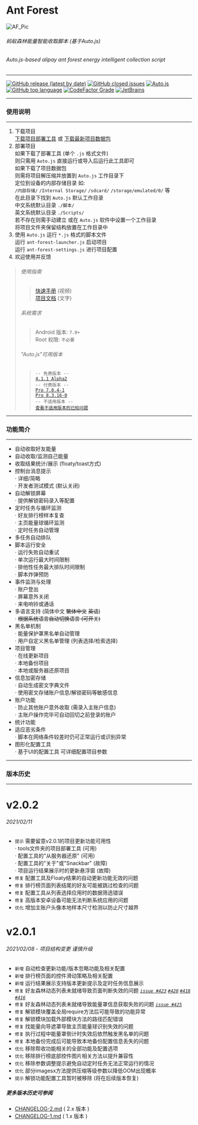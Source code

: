 # Ant Forest

![AF_Pic](https://github.com/SuperMonster002/Hello-Sockpuppet/raw/master/Ant_Forest_Banner_361%C3%97103.png)

###### 蚂蚁森林能量智能收取脚本 (基于Auto.js)

###### Auto.js\-based alipay ant forest energy intelligent collection script

******

[![GitHub release (latest by date)](https://img.shields.io/github/v/release/SuperMonster003/Ant-Forest)](https://github.com/SuperMonster003/Ant-Forest/releases/latest)
[![GitHub closed issues](https://img.shields.io/github/issues/SuperMonster003/Ant-Forest?color=009688)](https://github.com/SuperMonster003/Ant-Forest/issues)
[![Auto.js](https://img.shields.io/badge/auto.js-%3E%3D%204.1.1%20alpha2-67a91b)](https://github.com/hyb1996/Auto.js)
[![GitHub top language](https://img.shields.io/github/languages/top/SuperMonster003/Ant-Forest?color=eb8031)](https://github.com/topics/javascript)
[![CodeFactor Grade](https://www.codefactor.io/repository/github/supermonster003/ant-forest/badge?s=61cf94a3f5266c39dd9c4873d2413a9cf365a3eb)](https://www.codefactor.io/repository/github/supermonster003/ant-forest)
[![JetBrains](https://img.shields.io/badge/supporter-JetBrains-%23ee4677)](https://www.jetbrains.com/?from=Ant-Forest)

******
### 使用说明
******

1. 下载项目  
   [下载项目部署工具](https://raw.githubusercontent.com/SuperMonster003/Ant-Forest/master/tools/ant-forest-deployment-tool.min.js) 或 [下载最新项目数据包](https://github.com/SuperMonster003/Ant-Forest/archive/master.zip)
2. 部署项目  
   如果下载了部署工具 (单个 `.js` 格式文件)  
   则只需用 `Auto.js` 直接运行或导入后运行此工具即可  
   如果下载了项目数据包  
   则需将项目解压缩并放置到 `Auto.js` 工作目录下  
   定位到设备的内部存储目录 如:  
   `/内部存储/` `/Internal Storage/` `/sdcard/` `/storage/emulated/0/` 等  
   在此目录下找到 `Auto.js` 默认工作目录  
   中文系统默认目录 `./脚本/`  
   英文系统默认目录 `./Scripts/`  
   若不存在则需手动建立 或在 `Auto.js` 软件中设置一个工作目录  
   将项目文件夹保留结构放置在工作目录中
3. 使用 `Auto.js` 运行 `*.js` 格式的脚本文件  
   运行 `ant-forest-launcher.js` 启动项目  
   运行 `ant-forest-settings.js` 进行项目配置
4. 欢迎使用并反馈

> ###### 使用指南
>
> > [快速手册](https://www.bilibili.com/video/av91979276/) (视频)  
> > [项目文档](https://github.com/SuperMonster003/Ant-Forest/wiki/%E8%9A%82%E8%9A%81%E6%A3%AE%E6%9E%97-(Ant-Forest)) (文字)
>
> ###### 系统需求
>
> > Android 版本: `7.0+`  
> > Root 权限: `不必要`
>
> ###### "Auto.js"可用版本
>
> > `-- 免费版本 --`  
> > [`4.1.1 Alpha2`](https://github.com/SuperMonster002/Hello-Sockpuppet/raw/master/%5Bauto.js%5D%5B4.1.1_alpha2%5D%5Barm-v7%5D(b69a4e23).apk?raw=true)  
> > `-- 付费版本 --`  
> > [`Pro 7.0.4-1`](https://github.com/SuperMonster002/Hello-Sockpuppet/blob/master/%5Bauto.js%5D%5Bpro_7.0.4-1%5D(31b16c93).apk?raw=true)  
> > [`Pro 8.3.16-0`](https://github.com/SuperMonster002/Hello-Sockpuppet/blob/master/%5Bauto.js%5D%5Bpro_8.3.16-0%5D(9a414abf).apk?raw=true)  
> > `-- 不适用版本 --`  
> > [`查看不适用版本的已知问题`](https://github.com/SuperMonster002/Hello-Sockpuppet/blob/master/README.md)

******
### 功能简介
******

* 自动收取好友能量
* 自动收取/监测自己能量
* 收取结果统计/展示 (floaty/toast方式)
* 控制台消息提示  
  · 详细/简略  
  · 开发者测试模式 (默认关闭)
* 自动解锁屏幕  
  · 提供解锁密码录入等配置
* 定时任务与循环监测  
  · 好友排行榜样本复查  
  · 主页能量球循环监测  
  · 定时任务自动管理
* 多任务自动排队
* 脚本运行安全  
  · 运行失败自动重试  
  · 单次运行最大时间限制  
  · 排他性任务最大排队时间限制  
  · 脚本炸弹预防
* 事件监测与处理  
  · 账户登出  
  · 屏幕意外关闭  
  · 来电响铃或通话
* 多语言支持 (简体中文 ~~繁体中文~~ ~~英语~~)  
  · ~~根据系统语言自动切换语言 (可开关)~~
* 黑名单机制  
  · 能量保护罩黑名单自动管理  
  · 用户自定义黑名单管理 (列表选择/检索选择)
* 项目管理  
  · 在线更新项目  
  · 本地备份项目  
  · 本地或服务器还原项目
* 信息加密存储  
  · 自动生成密文字典文件  
  · 使用密文存储账户信息/解锁密码等敏感信息
* 账户功能  
  · 防止其他账户意外收取 (需录入主账户信息)  
  · 主账户操作完毕可自动回切之前登录的账户
* 统计功能
* 适应恶劣条件  
  · 脚本在网络条件较差时仍可正常运行或识别异常
* 图形化配置工具  
  · 基于UI的配置工具 可详细配置项目参数

******
### 版本历史
******
# v2.0.2
###### 2021/02/11
* `提示` 需要留意v2.0.1的项目更新功能可用性  
  · tools文件夹的项目部署工具 (可用)  
  · 配置工具的"从服务器还原" (可用)  
  · 配置工具的"关于"或"Snackbar" (故障)  
  · 项目运行结果展示时的更新悬浮窗 (故障)
* `修复` 配置工具及Floaty结果的自动更新功能无效的问题
* `修复` 排行榜页面列表结尾的好友可能被跳过检查的问题
* `修复` 配置工具从列表选择应用时的数据筛选错误
* `修复` 高版本安卓设备可能无法判断系统应用的问题
* `优化` 增加主账户头像本地样本尺寸检测以防止尺寸越界

# v2.0.1
###### 2021/02/08 - 项目结构变更 谨慎升级
* `新增` 自动检查更新功能/版本忽略功能及相关配置 
* `新增` 排行榜页面的控件滑动策略及相关配置 
* `新增` 运行结果展示支持版本更新提示及定时任务信息展示 
* `修复` 好友森林动态列表未就绪导致页面判断失效的问题 _[`issue #423`](https://github.com/SuperMonster003/Ant-Forest/issues/423)_ _[`#420`](https://github.com/SuperMonster003/Ant-Forest/issues/420)_ _[`#418`](https://github.com/SuperMonster003/Ant-Forest/issues/418)_ _[`#416`](https://github.com/SuperMonster003/Ant-Forest/issues/416)_
* `修复` 好友森林动态列表未就绪导致能量罩信息获取失败的问题 _[`issue #425`](https://github.com/SuperMonster003/Ant-Forest/issues/425)_
* `修复` 解锁模块覆盖全局require方法后可能导致的功能异常
* `修复` 解锁模块加载外部模块方法的路径匹配错误
* `修复` 找能量向导遮罩导致主页能量球识别失效的问题
* `修复` 执行过程中能量罩倒计时失效后依然触发黑名单的问题
* `修复` 本地备份完成后可能导致本地备份配置信息丢失的问题
* `优化` 移除帮收功能相关的全部功能及配置选项
* `优化` 移除排行榜底部控件图片相关方法以提升兼容性
* `优化` 移除参数调整提示避免自动定时任务无法正常运行的情况
* `优化` 部分imagesx方法提供压缩等级参数以降低OOM出现概率
* `提示` 解锁功能配置工具暂时被移除 (将在后续版本恢复)

##### 更多版本历史可参阅
* [CHANGELOG-2.md](https://github.com/SuperMonster003/Ant-Forest/blob/master/documents/CHANGELOG-2.md)  ( 2.x 版本 )
* [CHANGELOG-1.md](https://github.com/SuperMonster003/Ant-Forest/blob/master/documents/CHANGELOG-1.md)  ( 1.x 版本 )


[//]: # (
If you prefer to make a donation, run ant-forest-settings.js with Auto.js, then go to the "About" page and click my name. When the page with a pink "CLOSE" button popped up, you could see the QR Code by long-clicking this button. Blue QR Code for Alipay and green for WeChat. I believe i could make it better with your support.
)